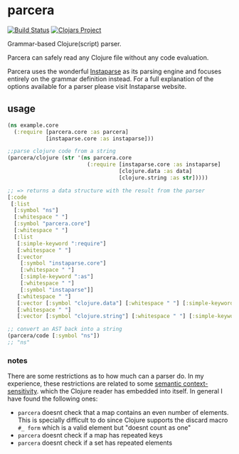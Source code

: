 # parcera

[![Build Status](https://travis-ci.com/carocad/parcera.svg?branch=master)](https://travis-ci.com/carocad/parcera)
[![Clojars Project](https://img.shields.io/clojars/v/carocad/parcera.svg)](https://clojars.org/carocad/parcera)

Grammar-based Clojure(script) parser.

Parcera can safely read any Clojure file without any code evaluation.

Parcera uses the wonderful [Instaparse](https://github.com/Engelberg/instaparse) as its
parsing engine and focuses entirely on the grammar definition instead. For a
full explanation of the options available for a parser please visit Instaparse website.

## usage

```clojure
(ns example.core
  (:require [parcera.core :as parcera]
            [instaparse.core :as instaparse]))

;;parse clojure code from a string
(parcera/clojure (str '(ns parcera.core
                         (:require [instaparse.core :as instaparse]
                                   [clojure.data :as data]
                                   [clojure.string :as str]))))

;; => returns a data structure with the result from the parser
[:code
 [:list
  [:symbol "ns"]
  [:whitespace " "]
  [:symbol "parcera.core"]
  [:whitespace " "]
  [:list
   [:simple-keyword ":require"]
   [:whitespace " "]
   [:vector
    [:symbol "instaparse.core"]
    [:whitespace " "]
    [:simple-keyword ":as"]
    [:whitespace " "]
    [:symbol "instaparse"]]
   [:whitespace " "]
   [:vector [:symbol "clojure.data"] [:whitespace " "] [:simple-keyword ":as"] [:whitespace " "] [:symbol "data"]]
   [:whitespace " "]
   [:vector [:symbol "clojure.string"] [:whitespace " "] [:simple-keyword ":as"] [:whitespace " "] [:symbol "str"]]]]]

;; convert an AST back into a string
(parcera/code [:symbol "ns"])
;; "ns"
```

### notes
There are some restrictions as to how much can a parser do. In my experience, these restrictions
are related to some [semantic context-sensitivity](http://blog.reverberate.org/2013/09/ll-and-lr-in-context-why-parsing-tools.html).
which the Clojure reader has embedded into itself. In general I have found the following ones:
- `parcera` doesnt check that a map contains an even number of elements. This is specially difficult
  to do since Clojure supports the discard macro `#_ form` which is a valid element but "doesnt count as one"
- `parcera` doesnt check if a map has repeated keys
- `parcera` doesnt check if a set has repeated elements
